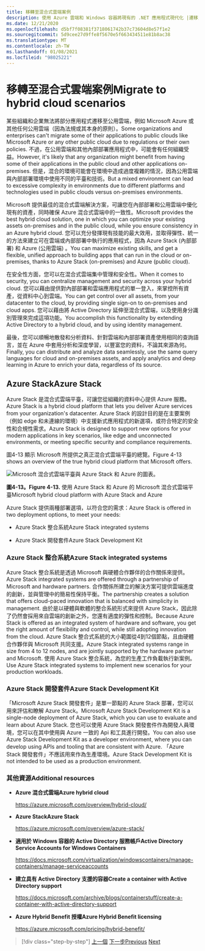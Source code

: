 ```yaml
---
title: 移轉至混合式雲端案例
description: 使用 Azure 雲端和 Windows 容器將現有的 .NET 應用程式現代化 |遷移至混合式雲端案例
ms.date: 12/21/2020
ms.openlocfilehash: d5bf7f08381f3718061742b37c73604d8e57f1e2
ms.sourcegitcommit: 5d9cee27d9ffe8f5670e5f663434511e81b8ac38
ms.translationtype: MT
ms.contentlocale: zh-TW
ms.lasthandoff: 01/08/2021
ms.locfileid: "98025221"
---
```

# <a name="migrate-to-hybrid-cloud-scenarios"></a><span data-ttu-id="a7a97-103">移轉至混合式雲端案例</span><span class="sxs-lookup"><span data-stu-id="a7a97-103">Migrate to hybrid cloud scenarios</span></span>

<span data-ttu-id="a7a97-104">某些組織和企業無法將部分應用程式遷移至公用雲端，例如 Microsoft Azure 或其他任何公用雲端（因為法規或其本身的原則）。</span><span class="sxs-lookup"><span data-stu-id="a7a97-104">Some organizations and enterprises can't migrate some of their applications to public clouds like Microsoft Azure or any other public cloud due to regulations or their own policies.</span></span> <span data-ttu-id="a7a97-105">不過，在公用雲端和其他內部部署應用程式中，可能會有任何組織受益。</span><span class="sxs-lookup"><span data-stu-id="a7a97-105">However, it's likely that any organization might benefit from having some of their applications in the public cloud and other applications on-premises.</span></span> <span data-ttu-id="a7a97-106">但是，混合的環境可能會在環境中造成過度複雜的情況，因為公用雲端與內部部署環境中使用不同的平臺和技術。</span><span class="sxs-lookup"><span data-stu-id="a7a97-106">But a mixed environment can lead to excessive complexity in environments due to different platforms and technologies used in public clouds versus on-premises environments.</span></span>

<span data-ttu-id="a7a97-107">Microsoft 提供最佳的混合式雲端解決方案，可讓您在內部部署和公用雲端中優化現有的資產，同時確保 Azure 混合式雲端中的一致性。</span><span class="sxs-lookup"><span data-stu-id="a7a97-107">Microsoft provides the best hybrid cloud solution, one in which you can optimize your existing assets on-premises and in the public cloud, while you ensure consistency in an Azure hybrid cloud.</span></span> <span data-ttu-id="a7a97-108">您可以充分發揮現有技能的最大效用，並取得彈性、統一的方法來建立可在雲端或內部部署中執行的應用程式，因為 Azure Stack (內部部署) 和 Azure (公用雲端) 。</span><span class="sxs-lookup"><span data-stu-id="a7a97-108">You can maximize existing skills, and get a flexible, unified approach to building apps that can run in the cloud or on-premises, thanks to Azure Stack (on-premises) and Azure (public cloud).</span></span>

<span data-ttu-id="a7a97-109">在安全性方面，您可以在混合式雲端集中管理和安全性。</span><span class="sxs-lookup"><span data-stu-id="a7a97-109">When it comes to security, you can centralize management and security across your hybrid cloud.</span></span> <span data-ttu-id="a7a97-110">您可以藉由提供對內部部署和雲端應用程式的單一登入，來掌控所有資產，從資料中心到雲端。</span><span class="sxs-lookup"><span data-stu-id="a7a97-110">You can get control over all assets, from your datacenter to the cloud, by providing single sign-on to on-premises and cloud apps.</span></span> <span data-ttu-id="a7a97-111">您可以藉由將 Active Directory 延伸至混合式雲端，以及使用身分識別管理來完成這項功能。</span><span class="sxs-lookup"><span data-stu-id="a7a97-111">You accomplish this functionality by extending Active Directory to a hybrid cloud, and by using identity management.</span></span>

<span data-ttu-id="a7a97-112">最後，您可以順暢地散發和分析資料、針對雲端和內部部署資產使用相同的查詢語言，並在 Azure 中套用分析和深度學習，以豐富您的資料，不論其來源為何。</span><span class="sxs-lookup"><span data-stu-id="a7a97-112">Finally, you can distribute and analyze data seamlessly, use the same query languages for cloud and on-premises assets, and apply analytics and deep learning in Azure to enrich your data, regardless of its source.</span></span>

## <a name="azure-stack"></a><span data-ttu-id="a7a97-113">Azure Stack</span><span class="sxs-lookup"><span data-stu-id="a7a97-113">Azure Stack</span></span>

<span data-ttu-id="a7a97-114">Azure Stack 是混合式雲端平臺，可讓您從組織的資料中心提供 Azure 服務。</span><span class="sxs-lookup"><span data-stu-id="a7a97-114">Azure Stack is a hybrid cloud platform that lets you deliver Azure services from your organization's datacenter.</span></span> <span data-ttu-id="a7a97-115">Azure Stack 的設計目的是在主要案例（例如 edge 和未連線的環境）中支援新式應用程式的新選項，或符合特定的安全性和合規性需求。</span><span class="sxs-lookup"><span data-stu-id="a7a97-115">Azure Stack is designed to support new options for your modern applications in key scenarios, like edge and unconnected environments, or meeting specific security and compliance requirements.</span></span>

<span data-ttu-id="a7a97-116">圖4-13 顯示 Microsoft 所提供之真正混合式雲端平臺的總覽。</span><span class="sxs-lookup"><span data-stu-id="a7a97-116">Figure 4-13 shows an overview of the true hybrid cloud platform that Microsoft offers.</span></span>

![Microsoft 混合式雲端平臺與 Azure Stack 和 Azure 的圖表。](./media/migrate-to-hybrid-cloud-scenarios/microsoft-hybrid-cloud-platform.png)

<span data-ttu-id="a7a97-118">**圖4-13。**</span><span class="sxs-lookup"><span data-stu-id="a7a97-118">**Figure 4-13.**</span></span> <span data-ttu-id="a7a97-119">使用 Azure Stack 和 Azure 的 Microsoft 混合式雲端平臺</span><span class="sxs-lookup"><span data-stu-id="a7a97-119">Microsoft hybrid cloud platform with Azure Stack and Azure</span></span>

<span data-ttu-id="a7a97-120">Azure Stack 提供兩種部署選項，以符合您的需求：</span><span class="sxs-lookup"><span data-stu-id="a7a97-120">Azure Stack is offered in two deployment options, to meet your needs:</span></span>

- <span data-ttu-id="a7a97-121">Azure Stack 整合系統</span><span class="sxs-lookup"><span data-stu-id="a7a97-121">Azure Stack integrated systems</span></span>

- <span data-ttu-id="a7a97-122">Azure Stack 開發套件</span><span class="sxs-lookup"><span data-stu-id="a7a97-122">Azure Stack Development Kit</span></span>

### <a name="azure-stack-integrated-systems"></a><span data-ttu-id="a7a97-123">Azure Stack 整合系統</span><span class="sxs-lookup"><span data-stu-id="a7a97-123">Azure Stack integrated systems</span></span>

<span data-ttu-id="a7a97-124">Azure Stack 整合系統是透過 Microsoft 與硬體合作夥伴的合作關係來提供。</span><span class="sxs-lookup"><span data-stu-id="a7a97-124">Azure Stack integrated systems are offered through a partnership of Microsoft and hardware partners.</span></span> <span data-ttu-id="a7a97-125">合作關係所建立的解決方案可提供雲端進度的創新，並與管理中的簡易性保持平衡。</span><span class="sxs-lookup"><span data-stu-id="a7a97-125">The partnership creates a solution that offers cloud-paced innovation that is balanced with simplicity in management.</span></span> <span data-ttu-id="a7a97-126">由於是以硬體與軟體的整合系統形式來提供 Azure Stack，因此除了仍然會採用來自雲端的創新之外，您還有適度的彈性和控制。</span><span class="sxs-lookup"><span data-stu-id="a7a97-126">Because Azure Stack is offered as an integrated system of hardware and software, you get the right amount of flexibility and control, while still adopting innovation from the cloud.</span></span> <span data-ttu-id="a7a97-127">Azure Stack 整合式系統的大小範圍從4到12個節點，且由硬體合作夥伴與 Microsoft 共同支援。</span><span class="sxs-lookup"><span data-stu-id="a7a97-127">Azure Stack integrated systems range in size from 4 to 12 nodes, and are jointly supported by the hardware partner and Microsoft.</span></span> <span data-ttu-id="a7a97-128">使用 Azure Stack 整合系統，為您的生產工作負載執行新案例。</span><span class="sxs-lookup"><span data-stu-id="a7a97-128">Use Azure Stack integrated systems to implement new scenarios for your production workloads.</span></span>

### <a name="azure-stack-development-kit"></a><span data-ttu-id="a7a97-129">Azure Stack 開發套件</span><span class="sxs-lookup"><span data-stu-id="a7a97-129">Azure Stack Development Kit</span></span>

<span data-ttu-id="a7a97-130">「Microsoft Azure Stack 開發套件」是單一節點的 Azure Stack 部署，您可以用來評估和瞭解 Azure Stack。</span><span class="sxs-lookup"><span data-stu-id="a7a97-130">Microsoft Azure Stack Development Kit is a single-node deployment of Azure Stack, which you can use to evaluate and learn about Azure Stack.</span></span> <span data-ttu-id="a7a97-131">您也可以使用 Azure Stack 開發套件作為開發人員環境，您可以在其中使用與 Azure 一致的 Api 和工具進行開發。</span><span class="sxs-lookup"><span data-stu-id="a7a97-131">You can also use Azure Stack Development Kit as a developer environment, where you can develop using APIs and tooling that are consistent with Azure.</span></span> <span data-ttu-id="a7a97-132">「Azure Stack 開發套件」不應該用來作為生產環境。</span><span class="sxs-lookup"><span data-stu-id="a7a97-132">Azure Stack Development Kit is not intended to be used as a production environment.</span></span>

### <a name="additional-resources"></a><span data-ttu-id="a7a97-133">其他資源</span><span class="sxs-lookup"><span data-stu-id="a7a97-133">Additional resources</span></span>

- <span data-ttu-id="a7a97-134">**Azure 混合式雲端**</span><span class="sxs-lookup"><span data-stu-id="a7a97-134">**Azure hybrid cloud**</span></span>

    <https://azure.microsoft.com/overview/hybrid-cloud/>

- <span data-ttu-id="a7a97-135">**Azure Stack**</span><span class="sxs-lookup"><span data-stu-id="a7a97-135">**Azure Stack**</span></span>

    <https://azure.microsoft.com/overview/azure-stack/>

- <span data-ttu-id="a7a97-136">**適用於 Windows 容器的 Active Directory 服務帳戶**</span><span class="sxs-lookup"><span data-stu-id="a7a97-136">**Active Directory Service Accounts for Windows Containers**</span></span>

    <https://docs.microsoft.com/virtualization/windowscontainers/manage-containers/manage-serviceaccounts>

- <span data-ttu-id="a7a97-137">**建立具有 Active Directory 支援的容器**</span><span class="sxs-lookup"><span data-stu-id="a7a97-137">**Create a container with Active Directory support**</span></span>

    <https://docs.microsoft.com/archive/blogs/containerstuff/create-a-container-with-active-directory-support>

- <span data-ttu-id="a7a97-138">**Azure Hybrid Benefit 授權**</span><span class="sxs-lookup"><span data-stu-id="a7a97-138">**Azure Hybrid Benefit licensing**</span></span>

    <https://azure.microsoft.com/pricing/hybrid-benefit/>

>[!div class="step-by-step"]
><span data-ttu-id="a7a97-139">[上一個](life-cycle-ci-cd-pipelines-devops-tools.md) 
>[下一步](../walkthroughs-technical-get-started-overview.md)</span><span class="sxs-lookup"><span data-stu-id="a7a97-139">[Previous](life-cycle-ci-cd-pipelines-devops-tools.md)
[Next](../walkthroughs-technical-get-started-overview.md)</span></span>
